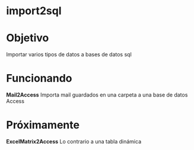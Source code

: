 # import2sql

# Objetivo #

Importar varios tipos de datos a bases de datos sql

# Funcionando #

**Mail2Access** Importa mail guardados en una carpeta a una base de datos Access

# Próximamente #

**ExcelMatrix2Access** Lo contrario a una tabla dinámica
